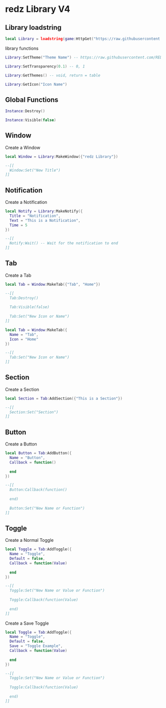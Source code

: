 # redz Library V4
## Library loadstring
```lua
local Library = loadstring(game:HttpGet("https://raw.githubusercontent.com/REDzHUB/RedzLibV4/main/Source.lua"))()
```

library functions
```lua
Library:SetTheme("Theme Name") -- https://raw.githubusercontent.com/REDzHUB/RedzLibV4/main/Themes.lua

Library:SetTransparency(0.1) -- 0, 1

Library:GetThemes() -- void, return = table

Library:GetIcon("Icon Name")
```

## Global Functions
```lua
Instance:Destroy()

Instance:Visible(false)
```

## Window
Create a Window
```lua
local Window = Library:MakeWindow({"redz Library"})

--[[
  Window:Set("New Title")
]]
```

## Notification
Create a Notification
```lua
local Notify = Library:MakeNotify({
  Title = "Notification",
  Text = "This is a Notification",
  Time = 5
})

--[[
  Notify:Wait() -- Wait for the notification to end
]]
```

## Tab
Create a Tab
```lua
local Tab = Window:MakeTab({"Tab", "Home"})

--[[
  Tab:Destroy()
  
  Tab:Visible(false)
  
  Tab:Set("New Icon or Name")
]]
```
```lua
local Tab = Window:MakeTab({
  Name = "Tab",
  Icon = "Home"
})

--[[
  Tab:Set("New Icon or Name")
]]
```

## Section
Create a Section
```lua
local Section = Tab:AddSection({"This is a Section"})

--[[
  Section:Set("Section")
]]
```

## Button
Create a Button
```lua
local Button = Tab:AddButton({
  Name = "Button",
  Callback = function()
    
  end
})

--[[
  Button:Callback(function()
    
  end)
  
  Button:Set("New Name or Function")
]]
```

## Toggle
Create a Normal Toggle
```lua
local Toggle = Tab:AddToggle({
  Name = "Toggle",
  Default = false,
  Callback = function(Value)
    
  end
})

--[[
  Toggle:Set("New Name or Value or Function")
  
  Toggle:Callback(function(Value)
  
  end)
]]
```
Create a Save Toggle
```lua
local Toggle = Tab:AddToggle({
  Name = "Toggle",
  Default = false,
  Save = "Toggle Example",
  Callback = function(Value)
    
  end
})

--[[
  Toggle:Set("New Name or Value or Function")
  
  Toggle:Callback(function(Value)
  
  end)
]]
```
